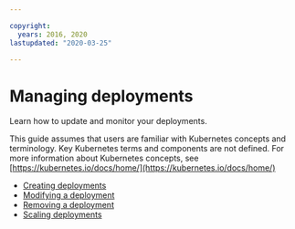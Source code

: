 ```yaml
---

copyright:
  years: 2016, 2020
lastupdated: "2020-03-25"

---
```


# Managing deployments

Learn how to update and monitor your deployments.

This guide assumes that users are familiar with Kubernetes concepts and terminology. Key Kubernetes terms and components are not defined. For more information about Kubernetes concepts, see [https://kubernetes.io/docs/home/](https://kubernetes.io/docs/home/)

- [Creating deployments](create_apps.md)
- [Modifying a deployment](modify_app.md)
- [Removing a deployment](remove_app.md)
- [Scaling deployments](scaling_app.md)
